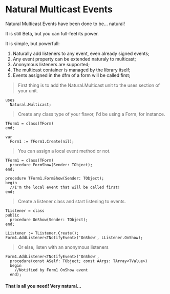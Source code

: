 # Natural Multicast Events

Natural Multicast Events have been done to be... natural!

It is still Beta, but you can full-feel its power.

It is simple, but powerfull:

1) Naturally add listeners to any event, even already signed events;
2) Any event property can be extended naturaly to multicast;
3) Anonymous listeners are supported;
4) The multicast container is managed by the library itself;
5) Events assigned in the dfm of a form will be called first;


> First thing is to add the Natural.Multicast unit to the uses section of your unit.

```
uses
  Natural.Multicast;
```

> Create any class type of your flavor, I'd be using a Form, for instance.

```
TForm1 = class(TForm)
end;

var
  Form1 := TForm1.Create(nil);
```

> You can assign a local event method or not.

```
TForm1 = class(TForm)
  procedure FormShow(Sender: TObject);
end;

procedure TForm1.FormShow(Sender: TObject);
begin
  //I'm the local event that will be called first!
end;
```

> Create a listener class and start listening to events.

```
TListener = class
public
  procedure OnShow(Sender: TObject);
end;

LListener := TListener.Create();
Form1.AddListener<TNotifyEvent>('OnShow', LListener.OnShow);
```

> Or else, listen with an anonymous listeners

```
Form1.AddListener<TNotifyEvent>('OnShow',
  procedure(const ASelf: TObject; const AArgs: TArray<TValue>)
  begin
    //Notified by Form1 OnShow event
  end);
```

#### That is all you need! Very natural...
